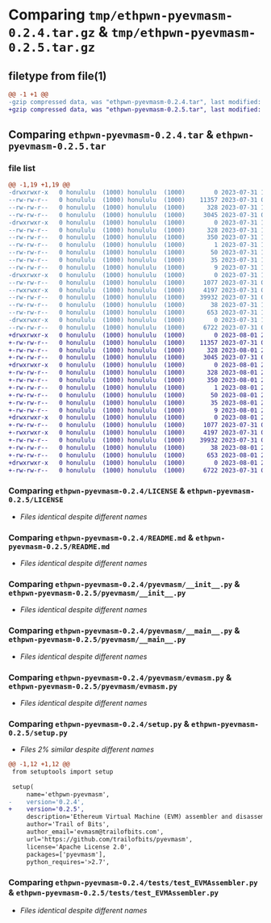 # Comparing `tmp/ethpwn-pyevmasm-0.2.4.tar.gz` & `tmp/ethpwn-pyevmasm-0.2.5.tar.gz`

## filetype from file(1)

```diff
@@ -1 +1 @@
-gzip compressed data, was "ethpwn-pyevmasm-0.2.4.tar", last modified: Mon Jul 31 17:51:28 2023, max compression
+gzip compressed data, was "ethpwn-pyevmasm-0.2.5.tar", last modified: Tue Aug  1 22:49:34 2023, max compression
```

## Comparing `ethpwn-pyevmasm-0.2.4.tar` & `ethpwn-pyevmasm-0.2.5.tar`

### file list

```diff
@@ -1,19 +1,19 @@
-drwxrwxr-x   0 honululu  (1000) honululu  (1000)        0 2023-07-31 17:51:28.917376 ethpwn-pyevmasm-0.2.4/
--rw-rw-r--   0 honululu  (1000) honululu  (1000)    11357 2023-07-31 08:34:39.000000 ethpwn-pyevmasm-0.2.4/LICENSE
--rw-rw-r--   0 honululu  (1000) honululu  (1000)      328 2023-07-31 17:51:28.917376 ethpwn-pyevmasm-0.2.4/PKG-INFO
--rw-rw-r--   0 honululu  (1000) honululu  (1000)     3045 2023-07-31 08:34:39.000000 ethpwn-pyevmasm-0.2.4/README.md
-drwxrwxr-x   0 honululu  (1000) honululu  (1000)        0 2023-07-31 17:51:28.917376 ethpwn-pyevmasm-0.2.4/ethpwn_pyevmasm.egg-info/
--rw-rw-r--   0 honululu  (1000) honululu  (1000)      328 2023-07-31 17:51:28.000000 ethpwn-pyevmasm-0.2.4/ethpwn_pyevmasm.egg-info/PKG-INFO
--rw-rw-r--   0 honululu  (1000) honululu  (1000)      350 2023-07-31 17:51:28.000000 ethpwn-pyevmasm-0.2.4/ethpwn_pyevmasm.egg-info/SOURCES.txt
--rw-rw-r--   0 honululu  (1000) honululu  (1000)        1 2023-07-31 17:51:28.000000 ethpwn-pyevmasm-0.2.4/ethpwn_pyevmasm.egg-info/dependency_links.txt
--rw-rw-r--   0 honululu  (1000) honululu  (1000)       50 2023-07-31 17:51:28.000000 ethpwn-pyevmasm-0.2.4/ethpwn_pyevmasm.egg-info/entry_points.txt
--rw-rw-r--   0 honululu  (1000) honululu  (1000)       35 2023-07-31 17:51:28.000000 ethpwn-pyevmasm-0.2.4/ethpwn_pyevmasm.egg-info/requires.txt
--rw-rw-r--   0 honululu  (1000) honululu  (1000)        9 2023-07-31 17:51:28.000000 ethpwn-pyevmasm-0.2.4/ethpwn_pyevmasm.egg-info/top_level.txt
-drwxrwxr-x   0 honululu  (1000) honululu  (1000)        0 2023-07-31 17:51:28.917376 ethpwn-pyevmasm-0.2.4/pyevmasm/
--rw-rw-r--   0 honululu  (1000) honululu  (1000)     1077 2023-07-31 08:34:39.000000 ethpwn-pyevmasm-0.2.4/pyevmasm/__init__.py
--rwxrwxr-x   0 honululu  (1000) honululu  (1000)     4197 2023-07-31 08:34:39.000000 ethpwn-pyevmasm-0.2.4/pyevmasm/__main__.py
--rw-rw-r--   0 honululu  (1000) honululu  (1000)    39932 2023-07-31 08:34:39.000000 ethpwn-pyevmasm-0.2.4/pyevmasm/evmasm.py
--rw-rw-r--   0 honululu  (1000) honululu  (1000)       38 2023-07-31 17:51:28.917376 ethpwn-pyevmasm-0.2.4/setup.cfg
--rw-rw-r--   0 honululu  (1000) honululu  (1000)      653 2023-07-31 17:48:00.000000 ethpwn-pyevmasm-0.2.4/setup.py
-drwxrwxr-x   0 honululu  (1000) honululu  (1000)        0 2023-07-31 17:51:28.917376 ethpwn-pyevmasm-0.2.4/tests/
--rw-rw-r--   0 honululu  (1000) honululu  (1000)     6722 2023-07-31 08:34:39.000000 ethpwn-pyevmasm-0.2.4/tests/test_EVMAssembler.py
+drwxrwxr-x   0 honululu  (1000) honululu  (1000)        0 2023-08-01 22:49:34.292429 ethpwn-pyevmasm-0.2.5/
+-rw-rw-r--   0 honululu  (1000) honululu  (1000)    11357 2023-07-31 08:34:39.000000 ethpwn-pyevmasm-0.2.5/LICENSE
+-rw-rw-r--   0 honululu  (1000) honululu  (1000)      328 2023-08-01 22:49:34.292429 ethpwn-pyevmasm-0.2.5/PKG-INFO
+-rw-rw-r--   0 honululu  (1000) honululu  (1000)     3045 2023-07-31 08:34:39.000000 ethpwn-pyevmasm-0.2.5/README.md
+drwxrwxr-x   0 honululu  (1000) honululu  (1000)        0 2023-08-01 22:49:34.288429 ethpwn-pyevmasm-0.2.5/ethpwn_pyevmasm.egg-info/
+-rw-rw-r--   0 honululu  (1000) honululu  (1000)      328 2023-08-01 22:49:34.000000 ethpwn-pyevmasm-0.2.5/ethpwn_pyevmasm.egg-info/PKG-INFO
+-rw-rw-r--   0 honululu  (1000) honululu  (1000)      350 2023-08-01 22:49:34.000000 ethpwn-pyevmasm-0.2.5/ethpwn_pyevmasm.egg-info/SOURCES.txt
+-rw-rw-r--   0 honululu  (1000) honululu  (1000)        1 2023-08-01 22:49:34.000000 ethpwn-pyevmasm-0.2.5/ethpwn_pyevmasm.egg-info/dependency_links.txt
+-rw-rw-r--   0 honululu  (1000) honululu  (1000)       50 2023-08-01 22:49:34.000000 ethpwn-pyevmasm-0.2.5/ethpwn_pyevmasm.egg-info/entry_points.txt
+-rw-rw-r--   0 honululu  (1000) honululu  (1000)       35 2023-08-01 22:49:34.000000 ethpwn-pyevmasm-0.2.5/ethpwn_pyevmasm.egg-info/requires.txt
+-rw-rw-r--   0 honululu  (1000) honululu  (1000)        9 2023-08-01 22:49:34.000000 ethpwn-pyevmasm-0.2.5/ethpwn_pyevmasm.egg-info/top_level.txt
+drwxrwxr-x   0 honululu  (1000) honululu  (1000)        0 2023-08-01 22:49:34.292429 ethpwn-pyevmasm-0.2.5/pyevmasm/
+-rw-rw-r--   0 honululu  (1000) honululu  (1000)     1077 2023-07-31 08:34:39.000000 ethpwn-pyevmasm-0.2.5/pyevmasm/__init__.py
+-rwxrwxr-x   0 honululu  (1000) honululu  (1000)     4197 2023-07-31 08:34:39.000000 ethpwn-pyevmasm-0.2.5/pyevmasm/__main__.py
+-rw-rw-r--   0 honululu  (1000) honululu  (1000)    39932 2023-07-31 08:34:39.000000 ethpwn-pyevmasm-0.2.5/pyevmasm/evmasm.py
+-rw-rw-r--   0 honululu  (1000) honululu  (1000)       38 2023-08-01 22:49:34.292429 ethpwn-pyevmasm-0.2.5/setup.cfg
+-rw-rw-r--   0 honululu  (1000) honululu  (1000)      653 2023-08-01 22:48:46.000000 ethpwn-pyevmasm-0.2.5/setup.py
+drwxrwxr-x   0 honululu  (1000) honululu  (1000)        0 2023-08-01 22:49:34.292429 ethpwn-pyevmasm-0.2.5/tests/
+-rw-rw-r--   0 honululu  (1000) honululu  (1000)     6722 2023-07-31 08:34:39.000000 ethpwn-pyevmasm-0.2.5/tests/test_EVMAssembler.py
```

### Comparing `ethpwn-pyevmasm-0.2.4/LICENSE` & `ethpwn-pyevmasm-0.2.5/LICENSE`

 * *Files identical despite different names*

### Comparing `ethpwn-pyevmasm-0.2.4/README.md` & `ethpwn-pyevmasm-0.2.5/README.md`

 * *Files identical despite different names*

### Comparing `ethpwn-pyevmasm-0.2.4/pyevmasm/__init__.py` & `ethpwn-pyevmasm-0.2.5/pyevmasm/__init__.py`

 * *Files identical despite different names*

### Comparing `ethpwn-pyevmasm-0.2.4/pyevmasm/__main__.py` & `ethpwn-pyevmasm-0.2.5/pyevmasm/__main__.py`

 * *Files identical despite different names*

### Comparing `ethpwn-pyevmasm-0.2.4/pyevmasm/evmasm.py` & `ethpwn-pyevmasm-0.2.5/pyevmasm/evmasm.py`

 * *Files identical despite different names*

### Comparing `ethpwn-pyevmasm-0.2.4/setup.py` & `ethpwn-pyevmasm-0.2.5/setup.py`

 * *Files 2% similar despite different names*

```diff
@@ -1,12 +1,12 @@
 from setuptools import setup
 
 setup(
     name='ethpwn-pyevmasm',
-    version='0.2.4',
+    version='0.2.5',
     description='Ethereum Virtual Machine (EVM) assembler and disassembler',
     author='Trail of Bits',
     author_email='evmasm@trailofbits.com',
     url='https://github.com/trailofbits/pyevmasm',
     license='Apache License 2.0',
     packages=['pyevmasm'],
     python_requires='>2.7',
```

### Comparing `ethpwn-pyevmasm-0.2.4/tests/test_EVMAssembler.py` & `ethpwn-pyevmasm-0.2.5/tests/test_EVMAssembler.py`

 * *Files identical despite different names*

